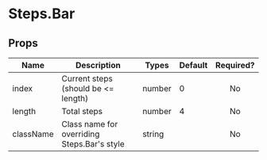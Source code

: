 # Steps.Bar

## Props

| Name      | Description                                 | Types  | Default | Required? |
| --------- | ------------------------------------------- | ------ | ------- | :-------: |
| index     | Current steps (should be <= length)         | number | 0       |    No     |
| length    | Total steps                                 | number | 4       |    No     |
| className | Class name for overriding Steps.Bar's style | string |         |    No     |
